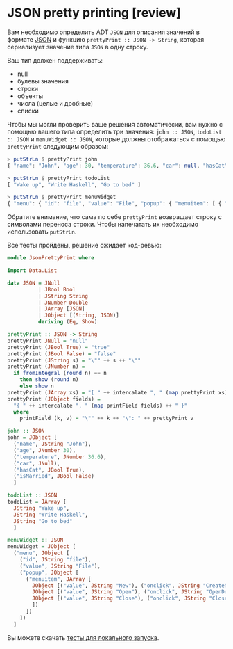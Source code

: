 # JSON pretty printing [review]

Вам необходимо определить ADT `JSON` для описания значений в формате [JSON](https://www.json.org/json-en.html) и функцию `prettyPrint :: JSON -> String`, которая сериализует значение типа `JSON` в одну строку.

Ваш тип должен поддерживать:
- null
- булевы значения
- строки
- объекты
- числа (целые и дробные)
- списки

Чтобы мы могли проверить ваше решения автоматически, вам нужно с помощью вашего типа определить три значения: `john :: JSON`, `todoList :: JSON` и `menuWidget :: JSON`, которые должны отображаться с помощью `prettyPrint` следующим образом:

```hs
> putStrLn $ prettyPrint john
{ "name": "John", "age": 30, "temperature": 36.6, "car": null, "hasCat": true, "isMarried": false }

> putStrLn $ prettyPrint todoList
[ "Wake up", "Write Haskell", "Go to bed" ]

> putStrLn $ prettyPrint menuWidget
{ "menu": { "id": "file", "value": "File", "popup": { "menuitem": [ { "value": "New", "onclick": "CreateNewDoc()" }, { "value": "Open", "onclick": "OpenDoc()" }, { "value": "Close", "onclick": "CloseDoc()" } ] } } }
```

Обратите внимание, что сама по себе `prettyPrint` возвращает строку с символами переноса строки. Чтобы напечатать их необходимо использовать `putStrLn`.


Все тесты пройдены, решение ожидает код-ревью:
```hs
module JsonPrettyPrint where

import Data.List

data JSON = JNull
          | JBool Bool
          | JString String
          | JNumber Double
          | JArray [JSON]
          | JObject [(String, JSON)]
          deriving (Eq, Show)

prettyPrint :: JSON -> String
prettyPrint JNull = "null"
prettyPrint (JBool True) = "true"
prettyPrint (JBool False) = "false"
prettyPrint (JString s) = "\"" ++ s ++ "\""
prettyPrint (JNumber n) = 
  if fromIntegral (round n) == n
    then show (round n)
    else show n
prettyPrint (JArray xs) = "[ " ++ intercalate ", " (map prettyPrint xs) ++ " ]"
prettyPrint (JObject fields) = 
  "{ " ++ intercalate ", " (map printField fields) ++ " }"
  where
    printField (k, v) = "\"" ++ k ++ "\": " ++ prettyPrint v

john :: JSON
john = JObject [
  ("name", JString "John"),
  ("age", JNumber 30),
  ("temperature", JNumber 36.6),
  ("car", JNull),
  ("hasCat", JBool True),
  ("isMarried", JBool False)
  ]

todoList :: JSON
todoList = JArray [
  JString "Wake up",
  JString "Write Haskell",
  JString "Go to bed"
  ]

menuWidget :: JSON
menuWidget = JObject [
  ("menu", JObject [
    ("id", JString "file"),
    ("value", JString "File"),
    ("popup", JObject [
      ("menuitem", JArray [
        JObject [("value", JString "New"), ("onclick", JString "CreateNewDoc()")],
        JObject [("value", JString "Open"), ("onclick", JString "OpenDoc()")],
        JObject [("value", JString "Close"), ("onclick", JString "CloseDoc()")]
        ])
      ])
    ])
  ]
```

Вы можете скачать [тесты для локального запуска](JsonPrettyPrint.zip).
